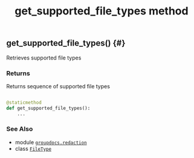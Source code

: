 ﻿---
title: get_supported_file_types method
second_title: GroupDocs.Redaction for Python via .NET API References
description: 
type: docs
weight: 40
url: /python-net/groupdocs.redaction/filetype/get_supported_file_types/
is_root: false
---

## get_supported_file_types() {#}

Retrieves supported file types


### Returns 


Returns sequence of supported file types


```python

@staticmethod
def get_supported_file_types():
    ...
```





### See Also
* module [`groupdocs.redaction`](../../)
* class [`FileType`](/redaction/python-net/groupdocs.redaction/filetype)

